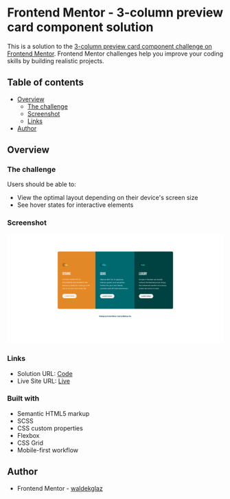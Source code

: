 # Frontend Mentor - 3-column preview card component solution

This is a solution to the [3-column preview card component challenge on Frontend Mentor](https://www.frontendmentor.io/challenges/3column-preview-card-component-pH92eAR2-). Frontend Mentor challenges help you improve your coding skills by building realistic projects.

## Table of contents

- [Overview](#overview)
  - [The challenge](#the-challenge)
  - [Screenshot](#screenshot)
  - [Links](#links)
- [Author](#author)

## Overview

### The challenge

Users should be able to:

- View the optimal layout depending on their device's screen size
- See hover states for interactive elements

### Screenshot

![screenshot](./design/screenshot.png)

### Links

- Solution URL: [Code](https://github.com/waldekglaz/3-column-preview-card-component-main)
- Live Site URL: [Live](https://waldekglaz.github.io/3-column-preview-card-component-main/)

### Built with

- Semantic HTML5 markup
- SCSS
- CSS custom properties
- Flexbox
- CSS Grid
- Mobile-first workflow

## Author

- Frontend Mentor - [waldekglaz](https://www.frontendmentor.io/profile/waldekglaz)
